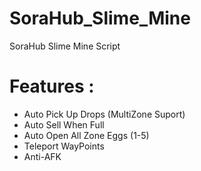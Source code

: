 # SoraHub_Slime_Mine
SoraHub Slime Mine Script
# Features :
- Auto Pick Up Drops (MultiZone Suport)
- Auto Sell When Full
- Auto Open All Zone Eggs (1-5)
- Teleport WayPoints
- Anti-AFK 
